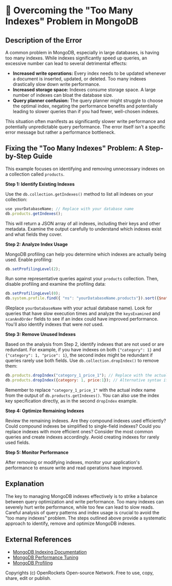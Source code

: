 # 🐞 Overcoming the "Too Many Indexes" Problem in MongoDB


## Description of the Error

A common problem in MongoDB, especially in large databases, is having too many indexes. While indexes significantly speed up queries, an excessive number can lead to several detrimental effects:

* **Increased write operations:** Every index needs to be updated whenever a document is inserted, updated, or deleted.  Too many indexes drastically slow down write performance.
* **Increased storage space:** Indexes consume storage space.  A large number of indexes can bloat the database size.
* **Query planner confusion:**  The query planner might struggle to choose the optimal index, negating the performance benefits and potentially leading to slower queries than if you had fewer, well-chosen indexes.

This situation often manifests as significantly slower write performance and potentially unpredictable query performance.  The error itself isn't a specific error message but rather a performance bottleneck.


## Fixing the "Too Many Indexes" Problem: A Step-by-Step Guide


This example focuses on identifying and removing unnecessary indexes on a collection called `products`.

**Step 1: Identify Existing Indexes**

Use the `db.collection.getIndexes()` method to list all indexes on your collection:

```javascript
use yourDatabaseName; // Replace with your database name
db.products.getIndexes();
```

This will return a JSON array of all indexes, including their keys and other metadata.  Examine the output carefully to understand which indexes exist and what fields they cover.

**Step 2: Analyze Index Usage**

MongoDB profiling can help you determine which indexes are actually being used.  Enable profiling:

```javascript
db.setProfilingLevel(2);
```

Run some representative queries against your `products` collection. Then, disable profiling and examine the profiling data:

```javascript
db.setProfilingLevel(0);
db.system.profile.find({ "ns": "yourDatabaseName.products"}).sort({$natural:-1}).limit(10)
```

(Replace `yourDatabaseName` with your actual database name).  Look for queries that have slow execution times and analyze the `keysExamined` and `scanAndOrder` fields to see if an index could have improved performance.  You'll also identify indexes that were *not* used.

**Step 3: Remove Unused Indexes**

Based on the analysis from Step 2, identify indexes that are not used or are redundant.  For example, if you have indexes on both `{"category": 1}` and `{"category": 1, "price": 1}`, the second index might be redundant if queries rarely use both fields. Use `db.collection.dropIndex()` to remove them:

```javascript
db.products.dropIndex("category_1_price_1"); // Replace with the actual index name
db.products.dropIndex({category: 1, price:1}); // Alternative syntax if you don't have the name
```

Remember to replace `"category_1_price_1"` with the actual index name from the output of `db.products.getIndexes()`. You can also use the index key specification directly, as in the second `dropIndex` example.


**Step 4:  Optimize Remaining Indexes**

Review the remaining indexes.  Are they compound indexes used efficiently?  Could compound indexes be simplified to single-field indexes? Could you replace indexes with more efficient ones?  Consider the most common queries and create indexes accordingly.  Avoid creating indexes for rarely used fields.


**Step 5: Monitor Performance**

After removing or modifying indexes, monitor your application's performance to ensure write and read operations have improved.


## Explanation

The key to managing MongoDB indexes effectively is to strike a balance between query optimization and write performance.  Too many indexes can severely hurt write performance, while too few can lead to slow reads.  Careful analysis of query patterns and index usage is crucial to avoid the "too many indexes" problem. The steps outlined above provide a systematic approach to identify, remove and optimize MongoDB indexes.


## External References

* [MongoDB Indexing Documentation](https://www.mongodb.com/docs/manual/core/index-creation/)
* [MongoDB Performance Tuning](https://www.mongodb.com/docs/manual/tutorial/manage-indexes/)
* [MongoDB Profiling](https://www.mongodb.com/docs/manual/core/profiling/)


Copyrights (c) OpenRockets Open-source Network. Free to use, copy, share, edit or publish.

